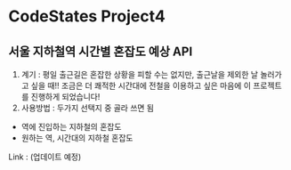 # CodeStates Project4
## 서울 지하철역 시간별 혼잡도 예상 API
1. 계기 : 평일 출근길은 혼잡한 상황을 피할 수는 없지만, 출근날을 제외한 날 놀러가고 싶을 때!! 조금은 더 쾌적한 시간대에 전철을 이용하고 싶은 마음에 이 프로젝트를 진행하게 되었습니다!
2. 사용방법 : 두가지 선택지 중 골라 쓰면 됨
  - 역에 진입하는 지하철의 혼잡도
  - 원하는 역, 시간대의 지하철 혼잡도

Link : (업데이트 예정)
